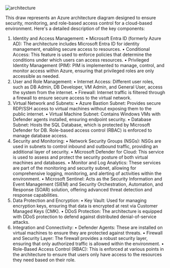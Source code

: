 ![architecture](https://github.com/user-attachments/assets/964b19fc-0de8-482e-9ec7-f48d4d56a156)

This draw represents an Azure architecture diagram designed to ensure security, monitoring, and role-based access control for a cloud-based environment. Here's a detailed description of the key components:
1. Identity and Access Management:
•	Microsoft Entra ID (formerly Azure AD): The architecture includes Microsoft Entra ID for identity management, enabling secure access to resources.
•	Conditional Access: This feature is used to enforce policies that determine the conditions under which users can access resources.
•	Privileged Identity Management (PIM): PIM is implemented to manage, control, and monitor access within Azure, ensuring that privileged roles are only accessible as needed.
2. User and Role Management:
•	Internet Access: Different user roles, such as DB Admin, DB Developer, VM Admin, and General User, access the system from the internet.
•	Firewall: Internet traffic is filtered through a firewall to ensure secure access to the virtual network.
3. Virtual Network and Subnets:
•	Azure Bastion Subnet: Provides secure RDP/SSH access to virtual machines without exposing them to the public internet.
•	Virtual Machine Subnet: Contains Windows VMs with Defender agents installed, ensuring endpoint security.
•	Database Subnet: Hosts the SQL Database, which is protected by Microsoft Defender for DB. Role-based access control (RBAC) is enforced to manage database access.
4. Security and Monitoring:
•	Network Security Groups (NSGs): NSGs are used in subnets to control inbound and outbound traffic, providing an additional layer of security.
•	Microsoft Defender for Cloud: This service is used to assess and protect the security posture of both virtual machines and databases.
•	Monitor and Log Analytics: These services are part of the monitoring and security subnet, allowing for comprehensive logging, monitoring, and alerting of activities within the environment.
•	Microsoft Sentinel: Acts as the Security Information and Event Management (SIEM) and Security Orchestration, Automation, and Response (SOAR) solution, offering advanced threat detection and response capabilities.
5. Data Protection and Encryption:
•	Key Vault: Used for managing encryption keys, ensuring that data is encrypted at rest via Customer Managed Keys (CMK).
•	DDoS Protection: The architecture is equipped with DDoS protection to defend against distributed denial-of-service attacks.
6. Integration and Connectivity:
•	Defender Agents: These are installed on virtual machines to ensure they are protected against threats.
•	Firewall and Security Layer: The firewall provides a robust security layer, ensuring that only authorized traffic is allowed within the environment.
•	Role-Based Access Control (RBAC): This is enforced at various points in the architecture to ensure that users only have access to the resources they need based on their role.

